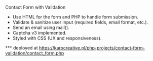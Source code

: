 Contact Form with Validation

- Use HTML for the form and PHP to handle form submission.
- Validate & sanitize user input (required fields, email format, etc.).
- Send an email using mail().
- Captcha v3 implemented.
- Styled with CSS (UX and responsiveness). 


*** deployed at https://karocreative.pl/php-projects/contact-form-validation/contact_form.php
